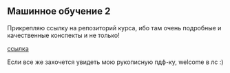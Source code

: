 ## **Машинное обучение 2**

Прикрепляю ссылку на репозиторий курса, ибо там очень подробные и качественные конспекты и не только!

[ссылка](https://github.com/esokolov/ml-course-hse)


Если все же захочется увидеть мою рукописную пдф-ку, welcome в лс :)

